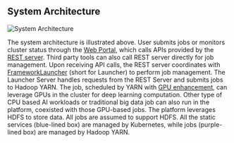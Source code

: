 ## System Architecture

<p style="text-align: left;">
  <img src="./sysarch.png" title="System Architecture" alt="System Architecture" />
</p>

The system architecture is illustrated above.
User submits jobs or monitors cluster status through the [Web Portal](https://github.com/Microsoft/pai/blob/master/webportal/README.md),
which calls APIs provided by the [REST server](https://github.com/Microsoft/pai/blob/master/rest-server/README.md).
Third party tools can also call REST server directly for job management.
Upon receiving API calls, the REST server coordinates with [FrameworkLauncher](https://github.com/Microsoft/pai/blob/master/frameworklauncher/README.md) (short for Launcher)
to perform job management.
The Launcher Server handles requests from the REST Server and submits jobs to Hadoop YARN.
The job, scheduled by YARN with [GPU enhancement](https://issues.apache.org/jira/browse/YARN-7481),
can leverage GPUs in the cluster for deep learning computation. Other type of CPU based AI workloads or traditional big data job
can also run in the platform, coexisted with those GPU-based jobs.
The platform leverages HDFS to store data. All jobs are assumed to support HDFS.
All the static services (blue-lined box) are managed by Kubernetes, while jobs (purple-lined box) are managed by Hadoop YARN.